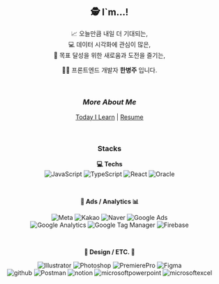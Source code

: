 
<div align="center">

  ## 🕵️‍ I`m...! 
  
  📈 오늘만큼 내일 더 기대되는,   
  💻 데이터 시각화에 관심이 많은,  
  🚀 목표 달성을 위한 새로움과 도전을 즐기는,  
  
  👨‍💻 프론트엔드 개발자 **한병주** 입니다.
  
  <br/>
    
  ### ***More About Me***  
  [Today I Learn](https://onemorebottlees-organization.gitbook.io/onemorebottlees-til/) | 
  [Resume](https://www.notion.so/onemorebottlee/Frontend-Developer-debc3791e7564de8b7eecee24391915c)

  <br/>

  ### Stacks
  
  **💻 Techs**  
  ![JavaScript](https://img.shields.io/badge/JavaScript-F7DF1E.svg?&style=for-the-badge&logo=JavaScript&logoColor=white)
  ![TypeScript](https://img.shields.io/badge/TypeScript-3178C6.svg?&style=for-the-badge&logo=TypeScript&logoColor=white)
  ![React](https://img.shields.io/badge/React-61DAFB.svg?&style=for-the-badge&logo=React&logoColor=white)
  ![Oracle](https://img.shields.io/badge/Oracle-F80000.svg?&style=for-the-badge&logo=Oracle&logoColor=white)

  <br/>

  **🎪 Ads / Analytics 📊**  
  
  ![Meta](https://img.shields.io/badge/MetaBusinessSuite-0467DF.svg?&style=flat&logo=Meta&logoColor=white) ![Kakao](https://img.shields.io/badge/KakaoBusiness-FFCD00.svg?&style=flat&logo=Kakao&logoColor=white) ![Naver](https://img.shields.io/badge/Naver-03C75A.svg?&style=flat&logo=Naver&logoColor=white) ![Google Ads](https://img.shields.io/badge/GoogleAds-4285F4.svg?&style=flat&logo=GoogleAds&logoColor=white)  
  ![Google Analytics](https://img.shields.io/badge/GoogleAnalytics-E37400.svg?&style=flat&logo=GoogleAnalytics&logoColor=white) ![Google Tag Manager](https://img.shields.io/badge/GoogleTagManager-246FDB.svg?&style=flat&logo=GoogleTagManager&logoColor=white) ![Firebase](https://img.shields.io/badge/Firebase-FFCA28.svg?&style=flat&logo=Firebase&logoColor=white)

  <br/>

  **🎨 Design / ETC. 💼**  
  
  ![Illustrator](https://img.shields.io/badge/Illustrator-FF9A00.svg?&style=flat&logo=adobeillustrator&logoColor=white) ![Photoshop](https://img.shields.io/badge/Photoshop-31A8FF.svg?&style=flat&logo=adobephotoshop&logoColor=white) ![PremierePro](https://img.shields.io/badge/PremierePro-9999FF.svg?&style=flat&logo=adobepremierepro&logoColor=white) ![Figma](https://img.shields.io/badge/Figma-F24E1E.svg?&style=flat&logo=Figma&logoColor=white)   
  ![github](https://img.shields.io/badge/Github-181717.svg?&style=flat&logo=github&logoColor=white) ![Postman](https://img.shields.io/badge/Postman-FF6C37.svg?&style=flat&logo=postman&logoColor=white) ![notion](https://img.shields.io/badge/Notion-000000.svg?&style=flat&logo=notion&logoColor=white) ![microsoftpowerpoint](https://img.shields.io/badge/PowerPoint-B7472A.svg?&style=flat&logo=microsoftpowerpoint&logoColor=white) ![microsoftexcel](https://img.shields.io/badge/Excel-217346.svg?&style=flat&logo=microsoftexcel&logoColor=white)
  
</div>

